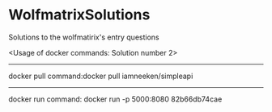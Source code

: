 # WolfmatrixSolutions
Solutions to the wolfmatirix's entry questions

<Usage of docker commands: Solution number 2>
*************************
docker pull command:docker pull iamneeken/simpleapi
*************************
docker run command: docker run -p 5000:8080 82b66db74cae
